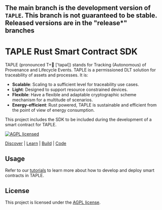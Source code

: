 ## The main branch is the development version of `TAPLE`. This branch is not guaranteed to be stable. Released versions are in the "release*" branches

# TAPLE Rust Smart Contract SDK

TAPLE (pronounced T+🍎 ['tapəl]) stands for Tracking (Autonomous) of Provenance and Lifecycle Events. TAPLE is a permissioned DLT solution for traceability of assets and processes. It is:

- **Scalable**: Scaling to a sufficient level for traceability use cases. 
- **Light**: Designed to support resource constrained devices.
- **Flexible**: Have a flexible and adaptable cryptographic scheme mechanism for a multitude of scenarios.
- **Energy-efficient**: Rust powered, TAPLE is sustainable and efficient from the point of view of energy consumption.

This project includes the SDK to be included during the development of a smart contract for TAPLE.

[![AGPL licensed][agpl-badge]][agpl-url]

[agpl-badge]: https://img.shields.io/badge/license-AGPL-blue.svg
[agpl-url]: https://github.com/opencanarias/taple-core/blob/master/LICENSE

[Discover](https://www.taple.es) | [Learn](https://www.taple.es/learn) | [Build](https://www.taple.es/build) | 
[Code](https://github.com/search?q=topic%3Ataple+org%3Aopencanarias++fork%3Afalse+archived%3Afalse++is%3Apublic&type=repositories)

## Usage
Refer to our [tutorials](https://www.taple.es/build) to learn more about how to develop and deploy smart contracts in TAPLE.

## License
This project is licensed under the [AGPL license](https://github.com/opencanarias/taple-core/blob/master/LICENSE).
